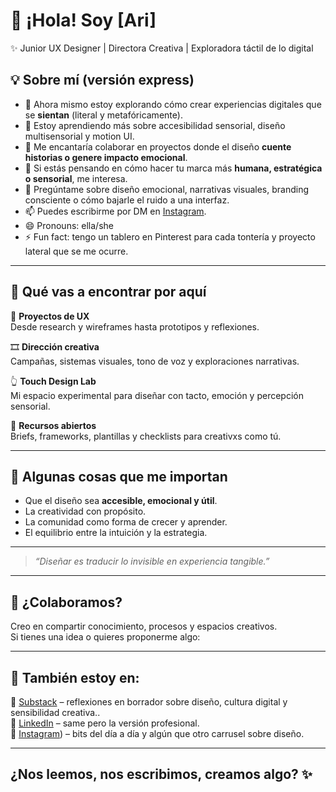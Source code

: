 # 👋 ¡Hola! Soy [Ari]

✨ Junior UX Designer | Directora Creativa | Exploradora táctil de lo digital  

## 💡 Sobre mí (versión express)

- 🔭 Ahora mismo estoy explorando cómo crear experiencias digitales que se **sientan** (literal y metafóricamente).  
- 🌱 Estoy aprendiendo más sobre accesibilidad sensorial, diseño multisensorial y motion UI.  
- 👯 Me encantaría colaborar en proyectos donde el diseño **cuente historias o genere impacto emocional**.  
- 🤔 Si estás pensando en cómo hacer tu marca más **humana, estratégica o sensorial**, me interesa.  
- 💬 Pregúntame sobre diseño emocional, narrativas visuales, branding consciente o cómo bajarle el ruido a una interfaz.  
- 📫 Puedes escribirme por DM en [Instagram](https://www.instagram.com/ari.uploading/).  
- 😄 Pronouns: ella/she  
- ⚡ Fun fact: tengo un tablero en Pinterest para cada tontería y proyecto lateral que se me ocurre.  
---

## 🎨 Qué vas a encontrar por aquí

📁 **Proyectos de UX**  
Desde research y wireframes hasta prototipos y reflexiones.

🎞️ **Dirección creativa**  
Campañas, sistemas visuales, tono de voz y exploraciones narrativas.

👆 **Touch Design Lab**  
Mi espacio experimental para diseñar con tacto, emoción y percepción sensorial.

🧰 **Recursos abiertos**  
Briefs, frameworks, plantillas y checklists para creativxs como tú.

---

## 🤍 Algunas cosas que me importan

- Que el diseño sea **accesible, emocional y útil**.  
- La creatividad con propósito.  
- La comunidad como forma de crecer y aprender.  
- El equilibrio entre la intuición y la estrategia.
---
> _“Diseñar es traducir lo invisible en experiencia tangible.”_
---
## 🤝 ¿Colaboramos?

Creo en compartir conocimiento, procesos y espacios creativos.  
Si tienes una idea o quieres proponerme algo:  

---
## 💌 También estoy en:

 📝 [Substack](https://substack.com/@ariuploading) – reflexiones en borrador sobre diseño, cultura digital y sensibilidad creativa..  
 💼 [LinkedIn](www.linkedin.com/in/ariadna-vazquez-sevilla-0117b0199) – same pero la versión profesional.  
 📸 [Instagram](https://www.instagram.com/ari.uploading/)) – bits del día a día y algún que otro carrusel sobre diseño.

---
¿Nos leemos, nos escribimos, creamos algo? ✨  
---



